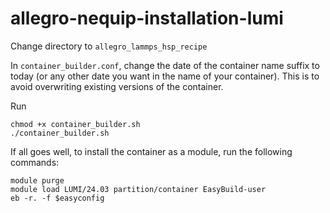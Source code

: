 # allegro-nequip-installation-lumi

Change directory to `allegro_lammps_hsp_recipe`

In `container_builder.conf`, change the date of the container name suffix to today (or any other date you want in the name of your container). This is to avoid overwriting existing versions of the container.

Run 
```
chmod +x container_builder.sh
./container_builder.sh
```

If all goes well, to install the container as a module, run the following commands:

```
module purge
module load LUMI/24.03 partition/container EasyBuild-user
eb -r. -f $easyconfig
```